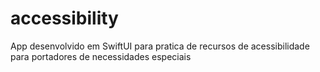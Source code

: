# accessibility
App desenvolvido em SwiftUI para pratica de recursos de acessibilidade para portadores de necessidades especiais
